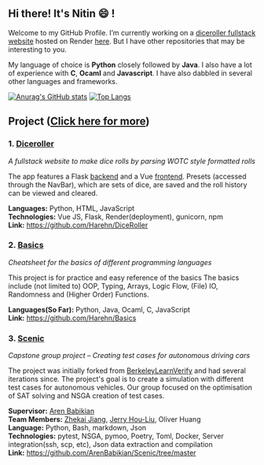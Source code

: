 ## Hi there! It's Nitin :smile: !
<!--
**Harehn/Harehn** is a ✨ _special_ ✨ repository because its `README.md` (this file) appears on your GitHub profile.
-->

Welcome to my GitHub Profile.
I’m currently working on a [diceroller fullstack website](https://github.com/Harehn/DiceRoller) hosted on Render
[here](https://dicerollers.onrender.com/). 
But I have other repositories that may be interesting to you.

My language of choice is **Python** closely followed by **Java**.
I also have a lot of experience with **C**, **Ocaml** and **Javascript**. 
I have also dabbled in several other languages and frameworks.

[![Anurag's GitHub stats](https://github-readme-stats.vercel.app/api?username=Harehn&hide=prs&show_icons=true&theme=synthwave)](https://github.com/anuraghazra/github-readme-stats) 
[![Top Langs](https://github-readme-stats.vercel.app/api/top-langs/?username=Harehn&layout=donut&theme=synthwave)](https://github.com/anuraghazra/github-readme-stats)

## Project ([Click here for more](Projects.md))

### 1. [Diceroller](https://github.com/Harehn/DiceRoller)
_A fullstack website to make dice rolls by parsing WOTC style formatted rolls_

The app features a Flask [backend](https://diceroller-uwe7.onrender.com) and a Vue [frontend](https://dicerollers.onrender.com/). 
Presets (accessed through the NavBar), which are sets of dice, are saved and the roll history can be viewed and cleared.

**Languages:** Python, HTML, JavaScript\
**Technologies:** Vue JS, Flask, Render(deployment), gunicorn, npm\
**Link:** https://github.com/Harehn/DiceRoller


### 2. [Basics](https://github.com/Harehn/Basics)
_Cheatsheet for the basics of different programming languages_

This project is for practice and easy reference of the basics
The basics include (not limited to) OOP, Typing, Arrays, Logic Flow, (File) IO, Randomness and (Higher Order) Functions.

**Languages(So Far):** Python, Java, Ocaml, C, JavaScript\
**Link:** https://github.com/Harehn/Basics 

### 3.  [Scenic](https://github.com/ArenBabikian/Scenic/tree/master)
_Capstone group project – Creating test cases for autonomous driving cars_

The project was initially forked from [BerkeleyLearnVerify](https://github.com/BerkeleyLearnVerify/Scenic) and 
had several iterations since. 
The project's goal is to create a simulation with different test cases for autonomous vehicles. 
Our group focused on the optimisation of SAT solving and NSGA creation of test cases. 

**Supervisor:** [Aren Babikian](https://github.com/ArenBabikian) \
**Team Members:** [Zhekai Jiang](https://github.com/zhekai-jiang), [Jerry Hou-Liu](https://github.com/JryHL), Oliver Huang\
**Language:** Python, Bash, markdown, Json \
**Technologies:** pytest, NSGA, pymoo, Poetry, Toml, Docker, Server integration(ssh, scp, etc), Json data extraction and compilation\
**Link:** https://github.com/ArenBabikian/Scenic/tree/master
